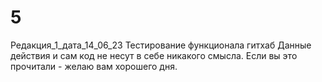 # 5
Редакция_1_дата_14_06_23
Тестирование функционала гитхаб
Данные действия и сам код не несут в себе никакого смысла.
Если вы это прочитали - желаю вам хорошего дня.

